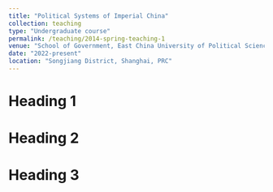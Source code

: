 ```yaml
---
title: "Political Systems of Imperial China"
collection: teaching
type: "Undergraduate course"
permalink: /teaching/2014-spring-teaching-1
venue: "School of Government, East China University of Political Science and Law"
date: "2022-present"
location: "Songjiang District, Shanghai, PRC"
---
```


Heading 1
======

Heading 2
======

Heading 3
======
